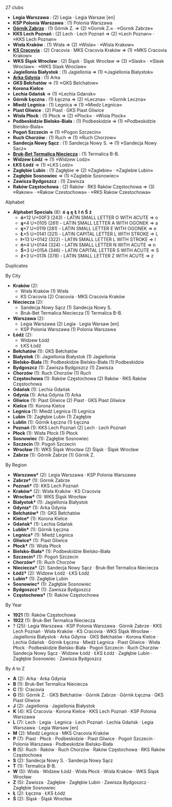 27 clubs

- **Legia Warszawa** : (2) Legia · Legia Warsaw [en]
- **KSP Polonia Warszawa** : (1) Polonia Warszawa
- [**Górnik Zabrze**](https://en.wikipedia.org/wiki/Górnik_Zabrze) : (1) Górnik Z. ⇒ (2) ≈Gornik Z.≈ · ≈Gornik Zabrze≈
- **KKS Lech Poznań** : (2) Lech · Lech Poznań ⇒ (2) ≈Lech Poznan≈ · ≈KKS Lech Poznan≈
- **Wisła Kraków** : (1) Wisła ⇒ (2) ≈Wisla≈ · ≈Wisla Krakow≈
- [**KS Cracovia**](https://en.wikipedia.org/wiki/KS_Cracovia_(football)) : (2) Cracovia · MKS Cracovia Kraków ⇒ (1) ≈MKS Cracovia Krakow≈
- **WKS Śląsk Wrocław** : (2) Śląsk · Śląsk Wrocław ⇒ (3) ≈Slask≈ · ≈Slask Wroclaw≈ · ≈WKS Slask Wroclaw≈
- **Jagiellonia Białystok** : (1) Jagiellonia ⇒ (1) ≈Jagiellonia Bialystok≈
- [**Arka Gdynia**](https://en.wikipedia.org/wiki/Arka_Gdynia) : (1) Arka
- **GKS Bełchatów** ⇒ (1) ≈GKS Belchatow≈
- **Korona Kielce**
- **Lechia Gdańsk** ⇒ (1) ≈Lechia Gdansk≈
- **Górnik Łęczna** : (1) Łęczna ⇒ (2) ≈Leczna≈ · ≈Gornik Leczna≈
- **Miedź Legnica** : (1) Legnica ⇒ (1) ≈Miedz Legnica≈
- **Piast Gliwice** : (2) Piast · GKS Piast Gliwice
- **Wisła Płock** : (1) Płock ⇒ (2) ≈Plock≈ · ≈Wisla Plock≈
- **Podbeskidzie Bielsko-Biała** : (1) Podbeskidzie ⇒ (1) ≈Podbeskidzie Bielsko-Biala≈
- **Pogoń Szczecin** ⇒ (1) ≈Pogon Szczecin≈
- **Ruch Chorzów** : (1) Ruch ⇒ (1) ≈Ruch Chorzow≈
- **Sandecja Nowy Sącz** : (1) Sandecja Nowy S. ⇒ (1) ≈Sandecja Nowy Sacz≈
- [**Bruk-Bet Termalica Nieciecza**](https://en.wikipedia.org/wiki/Bruk-Bet_Termalica_Nieciecza) : (1) Termalica B-B.
- **Widzew Łódź** ⇒ (1) ≈Widzew Lodz≈
- **ŁKS Łódź** ⇒ (1) ≈LKS Lodz≈
- **Zagłębie Lubin** : (1) Zagłębie ⇒ (2) ≈Zaglebie≈ · ≈Zaglebie Lubin≈
- **Zagłębie Sosnowiec** ⇒ (1) ≈Zaglebie Sosnowiec≈
- **Zawisza Bydgoszcz** : (1) Zawisza
- **Raków Częstochowa** : (2) Raków · RKS Raków Częstochowa ⇒ (3) ≈Rakow≈ · ≈Rakow Czestochowa≈ · ≈RKS Rakow Czestochowa≈




Alphabet

- **Alphabet Specials** (8):  **ó**  **ą**  **ę**  **Ł**  **ł**  **ń**  **Ś**  **ź** 
  - **ó**×12 U+00F3 (243) - LATIN SMALL LETTER O WITH ACUTE ⇒ o
  - **ą**×4 U+0105 (261) - LATIN SMALL LETTER A WITH OGONEK ⇒ a
  - **ę**×7 U+0119 (281) - LATIN SMALL LETTER E WITH OGONEK ⇒ e
  - **Ł**×5 U+0141 (321) - LATIN CAPITAL LETTER L WITH STROKE ⇒ L
  - **ł**×13 U+0142 (322) - LATIN SMALL LETTER L WITH STROKE ⇒ l
  - **ń**×4 U+0144 (324) - LATIN SMALL LETTER N WITH ACUTE ⇒ n
  - **Ś**×3 U+015A (346) - LATIN CAPITAL LETTER S WITH ACUTE ⇒ S
  - **ź**×3 U+017A (378) - LATIN SMALL LETTER Z WITH ACUTE ⇒ z




Duplicates





By City

- **Kraków** (2): 
  - Wisła Kraków  (1) Wisła
  - KS Cracovia  (2) Cracovia · MKS Cracovia Kraków
- **Nieciecza** (2): 
  - Sandecja Nowy Sącz  (1) Sandecja Nowy S.
  - Bruk-Bet Termalica Nieciecza  (1) Termalica B-B.
- **Warszawa** (2): 
  - Legia Warszawa  (2) Legia · Legia Warsaw [en]
  - KSP Polonia Warszawa  (1) Polonia Warszawa
- **Łódź** (2): 
  - Widzew Łódź 
  - ŁKS Łódź 
- **Bełchatów** (1): GKS Bełchatów 
- **Białystok** (1): Jagiellonia Białystok  (1) Jagiellonia
- **Bielsko-Biała** (1): Podbeskidzie Bielsko-Biała  (1) Podbeskidzie
- **Bydgoszcz** (1): Zawisza Bydgoszcz  (1) Zawisza
- **Chorzów** (1): Ruch Chorzów  (1) Ruch
- **Częstochowa** (1): Raków Częstochowa  (2) Raków · RKS Raków Częstochowa
- **Gdańsk** (1): Lechia Gdańsk 
- **Gdynia** (1): Arka Gdynia  (1) Arka
- **Gliwice** (1): Piast Gliwice  (2) Piast · GKS Piast Gliwice
- **Kielce** (1): Korona Kielce 
- **Legnica** (1): Miedź Legnica  (1) Legnica
- **Lubin** (1): Zagłębie Lubin  (1) Zagłębie
- **Lublin** (1): Górnik Łęczna  (1) Łęczna
- **Poznań** (1): KKS Lech Poznań  (2) Lech · Lech Poznań
- **Płock** (1): Wisła Płock  (1) Płock
- **Sosnowiec** (1): Zagłębie Sosnowiec 
- **Szczecin** (1): Pogoń Szczecin 
- **Wrocław** (1): WKS Śląsk Wrocław  (2) Śląsk · Śląsk Wrocław
- **Zabrze** (1): Górnik Zabrze  (1) Górnik Z.




By Region

- **Warszawa†** (2):   Legia Warszawa · KSP Polonia Warszawa
- **Zabrze†** (1):   Górnik Zabrze
- **Poznań†** (1):   KKS Lech Poznań
- **Kraków†** (2):   Wisła Kraków · KS Cracovia
- **Wrocław†** (1):   WKS Śląsk Wrocław
- **Białystok†** (1):   Jagiellonia Białystok
- **Gdynia†** (1):   Arka Gdynia
- **Bełchatów†** (1):   GKS Bełchatów
- **Kielce†** (1):   Korona Kielce
- **Gdańsk†** (1):   Lechia Gdańsk
- **Lublin†** (1):   Górnik Łęczna
- **Legnica†** (1):   Miedź Legnica
- **Gliwice†** (1):   Piast Gliwice
- **Płock†** (1):   Wisła Płock
- **Bielsko-Biała†** (1):   Podbeskidzie Bielsko-Biała
- **Szczecin†** (1):   Pogoń Szczecin
- **Chorzów†** (1):   Ruch Chorzów
- **Nieciecza†** (2):   Sandecja Nowy Sącz · Bruk-Bet Termalica Nieciecza
- **Łódź†** (2):   Widzew Łódź · ŁKS Łódź
- **Lubin†** (1):   Zagłębie Lubin
- **Sosnowiec†** (1):   Zagłębie Sosnowiec
- **Bydgoszcz†** (1):   Zawisza Bydgoszcz
- **Częstochowa†** (1):   Raków Częstochowa




By Year

- **1921** (1):   Raków Częstochowa
- **1922** (1):   Bruk-Bet Termalica Nieciecza
- ? (25):   Legia Warszawa · KSP Polonia Warszawa · Górnik Zabrze · KKS Lech Poznań · Wisła Kraków · KS Cracovia · WKS Śląsk Wrocław · Jagiellonia Białystok · Arka Gdynia · GKS Bełchatów · Korona Kielce · Lechia Gdańsk · Górnik Łęczna · Miedź Legnica · Piast Gliwice · Wisła Płock · Podbeskidzie Bielsko-Biała · Pogoń Szczecin · Ruch Chorzów · Sandecja Nowy Sącz · Widzew Łódź · ŁKS Łódź · Zagłębie Lubin · Zagłębie Sosnowiec · Zawisza Bydgoszcz






By A to Z

- **A** (2): Arka · Arka Gdynia
- **B** (1): Bruk-Bet Termalica Nieciecza
- **C** (1): Cracovia
- **G** (5): Górnik Z. · GKS Bełchatów · Górnik Zabrze · Górnik Łęczna · GKS Piast Gliwice
- **J** (2): Jagiellonia · Jagiellonia Białystok
- **K** (4): KS Cracovia · Korona Kielce · KKS Lech Poznań · KSP Polonia Warszawa
- **L** (7): Lech · Legia · Legnica · Lech Poznań · Lechia Gdańsk · Legia Warszawa · Legia Warsaw [en]
- **M** (2): Miedź Legnica · MKS Cracovia Kraków
- **P** (7): Piast · Płock · Podbeskidzie · Piast Gliwice · Pogoń Szczecin · Polonia Warszawa · Podbeskidzie Bielsko-Biała
- **R** (5): Ruch · Raków · Ruch Chorzów · Raków Częstochowa · RKS Raków Częstochowa
- **S** (2): Sandecja Nowy S. · Sandecja Nowy Sącz
- **T** (1): Termalica B-B.
- **W** (5): Wisła · Widzew Łódź · Wisła Płock · Wisła Kraków · WKS Śląsk Wrocław
- **Z** (5): Zawisza · Zagłębie · Zagłębie Lubin · Zawisza Bydgoszcz · Zagłębie Sosnowiec
- **Ł** (2): Łęczna · ŁKS Łódź
- **Ś** (2): Śląsk · Śląsk Wrocław





